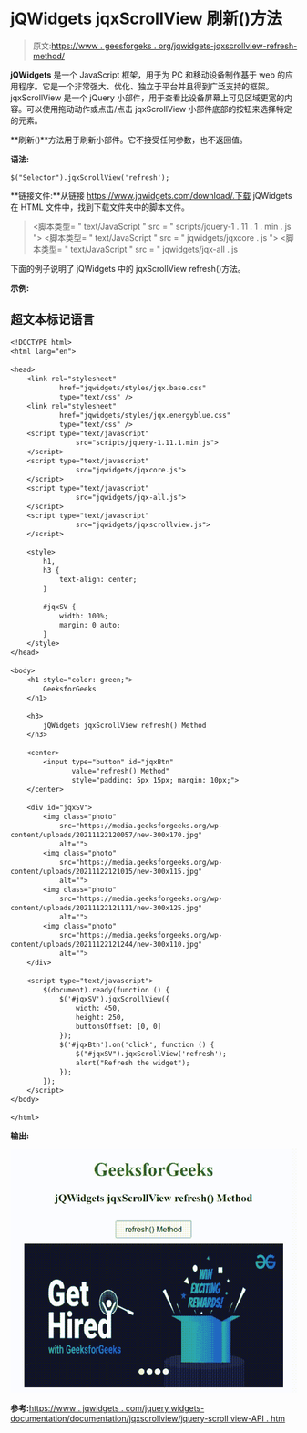 # jQWidgets jqxScrollView 刷新()方法

> 原文:[https://www . geesforgeks . org/jqwidgets-jqxscrollview-refresh-method/](https://www.geeksforgeeks.org/jqwidgets-jqxscrollview-refresh-method/)

**jQWidgets** 是一个 JavaScript 框架，用于为 PC 和移动设备制作基于 web 的应用程序。它是一个非常强大、优化、独立于平台并且得到广泛支持的框架。jqxScrollView 是一个 jQuery 小部件，用于查看比设备屏幕上可见区域更宽的内容。可以使用拖动动作或点击/点击 jqxScrollView 小部件底部的按钮来选择特定的元素。

**刷新()**方法用于刷新小部件。它不接受任何参数，也不返回值。

**语法:**

```
$("Selector").jqxScrollView('refresh');
```

**链接文件:**从链接 https://www.jqwidgets.com/download/.下载 jQWidgets 在 HTML 文件中，找到下载文件夹中的脚本文件。

> <link rel="”stylesheet”" href="”jqwidgets/styles/jqx.base.css”" type="”text/css”">
> <脚本类型= " text/JavaScript " src = " scripts/jquery-1 . 11 . 1 . min . js "></脚本类型>
> <脚本类型= " text/JavaScript " src = " jqwidgets/jqxcore . js "></脚本类型>
> <脚本类型= " text/JavaScript " src = " jqwidgets/jqx-all . js

下面的例子说明了 jQWidgets 中的 jqxScrollView refresh()方法。

**示例:**

## 超文本标记语言

```
<!DOCTYPE html>
<html lang="en">

<head>
    <link rel="stylesheet" 
            href="jqwidgets/styles/jqx.base.css" 
            type="text/css" />
    <link rel="stylesheet" 
            href="jqwidgets/styles/jqx.energyblue.css" 
            type="text/css" />
    <script type="text/javascript" 
                src="scripts/jquery-1.11.1.min.js">
    </script>
    <script type="text/javascript" 
                src="jqwidgets/jqxcore.js">
    </script>
    <script type="text/javascript" 
                src="jqwidgets/jqx-all.js">
    </script>
    <script type="text/javascript" 
                src="jqwidgets/jqxscrollview.js">
    </script>

    <style>
        h1,
        h3 {
            text-align: center;
        }

        #jqxSV {
            width: 100%;
            margin: 0 auto;
        }
    </style>
</head>

<body>
    <h1 style="color: green;">
        GeeksforGeeks
    </h1>

    <h3>
        jQWidgets jqxScrollView refresh() Method
    </h3>

    <center>
        <input type="button" id="jqxBtn" 
               value="refresh() Method" 
               style="padding: 5px 15px; margin: 10px;">
    </center>

    <div id="jqxSV">
        <img class="photo"
            src="https://media.geeksforgeeks.org/wp-content/uploads/20211122120057/new-300x170.jpg"
            alt="">
        <img class="photo"
            src="https://media.geeksforgeeks.org/wp-content/uploads/20211122121015/new-300x115.jpg"
            alt="">
        <img class="photo"
            src="https://media.geeksforgeeks.org/wp-content/uploads/20211122121111/new-300x125.jpg"
            alt="">
        <img class="photo"
            src="https://media.geeksforgeeks.org/wp-content/uploads/20211122121244/new-300x110.jpg"
            alt="">
    </div>

    <script type="text/javascript">
        $(document).ready(function () {
            $('#jqxSV').jqxScrollView({
                width: 450,
                height: 250,
                buttonsOffset: [0, 0]
            });
            $('#jqxBtn').on('click', function () {
                $("#jqxSV").jqxScrollView('refresh');
                alert("Refresh the widget");
            });
        });
    </script>
</body>

</html>
```

**输出:**

![](img/d760d7b0f888f7ee7596a152d6613879.png)

**参考:**[https://www . jqwidgets . com/jquery widgets-documentation/documentation/jqxscrollview/jquery-scroll view-API . htm](https://www.jqwidgets.com/jquery-widgets-documentation/documentation/jqxscrollview/jquery-scrollview-api.htm)